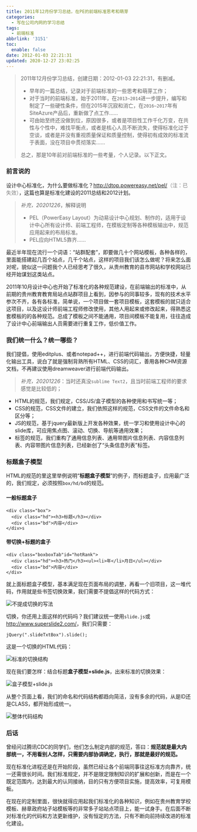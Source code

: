 ```yaml
---
title: 2011年12月份学习总结，在PE的前端标准思考和萌芽
categories:
  - 写在公司内网的学习总结
tags:
  - 前端标准
abbrlink: '3151'
toc:
  enable: false
date: 2012-01-03 22:21:31
updated: 2020-12-27 23:02:25
---
```


> 2011年12月份学习总结，创建日期：2012-01-03 22:21:31，有删减。
>
  > - 早年的一篇总结，记录对于前端标准的一些思考和萌芽工作；
  > - 对于当时的前端标准，始于2011年，在`2013~2014`进一步提升，编写和制定了一些硬性条件，但在2015年沉寂和消亡，在`2016~2017`年有SiteAzure产品后，重新做了点工作……
  > - 可由始至终还没做到位，原因很多，或者是项目性工作千化万变，在共性与个性中，难找平衡点，或者是核心人员不断流失，使得标准化过于空谈，或者是并没有重视质量保证和质量控制，使得初有成效的标准流于表面，没在项目中贯彻落实……
>
> 总之，那是10年前对前端标准的一些考量，个人记录。以下正文。

### 前言说的

设计中心标准化，为什么要做标准化？<http://dtop.powereasy.net/pel/><span style="color:gray">（注：已失效）</span>，这篇也算是标准化建设的2011总结和2012计划。

<!-- more -->

> *补充，20201226*，解释说明
>
> - PEL（PowerEasy Layout）为动易设计中心规划、制作的，适用于设计中心所有设计师、前端工程师，在模板定制等各种模板输出中，规范应用起来的布局标准。
> - PEL应向HTML5靠齐……

<!-- more -->

最近半年现在流行一个词语：“站群配套”，即要做几十个网站模板，各种各样的，里面能搭建起几百个站点，几千个站点，这样的项目我们该怎么做呢？将来怎么面对呢，貌似这一问题我个人已经思考了很久，从贵州教育的县市网站和学校网站已经开始谋划这类站点。

2011年10月设计中心也开始了标准化的各种规范建设，在前端输出的标准中，从前期的贵州教育教育局站点站群项目上看到，因参与的同事较多，现有的技术水平参次不齐，各有各标准，简单说，一个项目做一套项目模板，这套模板的就只适合这项目，以及这设计师前端工程师修改使用，其他人用起来或修改起来，得熟悉这套模板的的各种规范。总成了模板之间不能通用，项目间模板不能复用，往往造成了设计中心前端输出人员需要进行重复工作，低价值工作。

### 我们统一什么？统一哪些？

我们提倡，使用editplus、或者notepad++，进行前端代码输出，方便快捷，轻量化输出工具，说白了就是强制背熟所有HTML、CSS的词汇，善用各种CHM资源文档，不再建议使用dreamweaver进行前端代码输出。

> *补充，20201226*：当时还真没`sublime Text2`，且当时前端工程师的要求感觉是比较低的；

- HTML的规范，我们规定，CSS/JS/盒子模型的各种使用和书写统一等；
- CSS的规范，CSS文件的建立，我们依照这样的规范，CSS文件的文件命名和区分等；
- JS的规范，基于jquery最新版上开发各种效果，统一学习和使用设计中心的slide库，可应用焦点图、滚动、切换、导航等通用效果；
- 标签的规范，我们重构了通用信息列表、通用带图片信息列表、内容信息列表、内容带图片信息列表，已经新创了“头条信息列表”标签。

### 标题盒子模型

HTML的规范的里这里举例说明“**标题盒子模型**”的例子，而标题盒子，应用最广泛的，我们规定，必须按照`box/hd/bd`的规范。

#### 一般标题盒子

```
<div class="box">
  <div class="hd"><h3>标题</h3></div>
  <div class="bd">内容</div>
</div>s
```

#### 带切换+标题的盒子

```
<div class="boxboxTab"id="hotRank">
  <div class="hd"><h3>热门</h3><ul><li>年</li>月日</ul></div>
  <div class="bd">内容</div>
</div>
```

就上面标题盒子模型，基本满足现在页面布局的调整，再看一个旧项目，这一堆代码，作用就是些书签切换效果，我们需要不提倡这样的代码方式：

![不提成切换的写法](https://cdn.zenwu.site/upload/pic/compowereasynet/201201032207355125.png)

切换，你还用上面这样的代码吗？我们建议统一使用`slide.js`或 <http://www.superslide2.com/>，我们只需要：

```
jQuery(".slideTxtBox").slide();
```

这是一个切换的HTML代码：

![标准的切换结构](https://cdn.zenwu.site/upload/pic/compowereasynet/201201032207356851.png)

现在我们要怎样：结合标题**盒子模型+slide.js**，出来标准的切换效果：

![盒子模型+slide.js](https://cdn.zenwu.site/upload/pic/compowereasynet/201201032207351813.png)

从整个页面上看，我们的命名和代码结构都趋向简洁，没有多余的代码，从是ID还是CLASS，都开始形成统一。

![整体代码结构](https://cdn.zenwu.site/upload/pic/compowereasynet/201201032207352591.png)

### 后话

曾经问过腾讯CDC的同学们，他们怎么制定内部的规范，答曰：**规范就是最大内部统一，不用看别人怎样，只需要内部协调确定，执行，那就是最好的规范。**

现在标准化进程还是在开始阶段，虽然已经让各个前端同事往这标准方向靠齐，统一还需很长时间。我们标准规定，并不是限定限制知识的扩展和创新，而是在一个既定范围内，达到最大的认同接纳，目的只有方便项目实施，提高效率，可复用模板。

在现在的定制里面，很快就得应用起我们标准化的各种知识，例如在贵州教育学校模板、赫章政府站子站模板等的非常多子站站点项目上，能一试身手。在后面不断对标准化的代码和方法更新维护，没有恒定的方法，只有不断向前持续改进的标准化建设。
